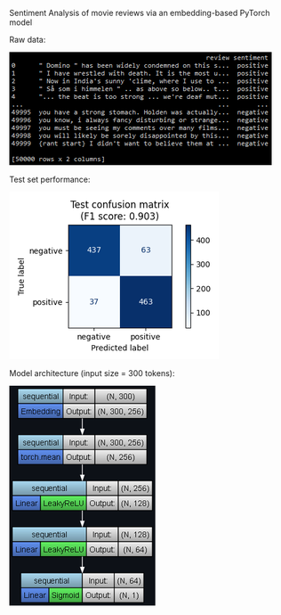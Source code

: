 Sentiment Analysis of movie reviews via an embedding-based PyTorch model

Raw data:

![](raw_data.png)

Test set performance:

![](test_confusion_matrix.png)

Model architecture (input size = 300 tokens):

![](model_architecture.png)
